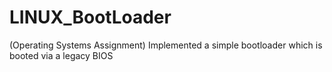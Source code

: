 # LINUX_BootLoader
(Operating Systems Assignment)
Implemented a simple bootloader which is booted via a legacy BIOS

